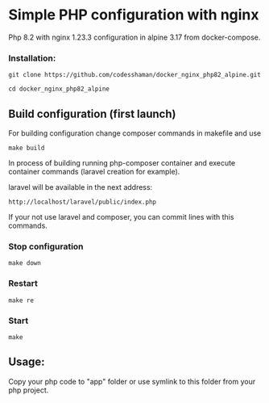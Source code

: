 # Simple PHP configuration with nginx

Php 8.2 with nginx 1.23.3 configuration in alpine 3.17 from docker-compose.

### Installation:

``git clone https://github.com/codesshaman/docker_nginx_php82_alpine.git``

``cd docker_nginx_php82_alpine``

## Build configuration (first launch)

For building configuration change composer commands in makefile and use

``make build``

In process of building running php-composer container and execute container commands (laravel creation for example).

laravel will be available in the next address:

``http://localhost/laravel/public/index.php``

If your not use laravel and composer, you can commit lines with this commands.

### Stop configuration

``make down``

### Restart

``make re``

### Start

``make``

## Usage:

Copy your php code to "app" folder or use symlink to this folder from your php project.

